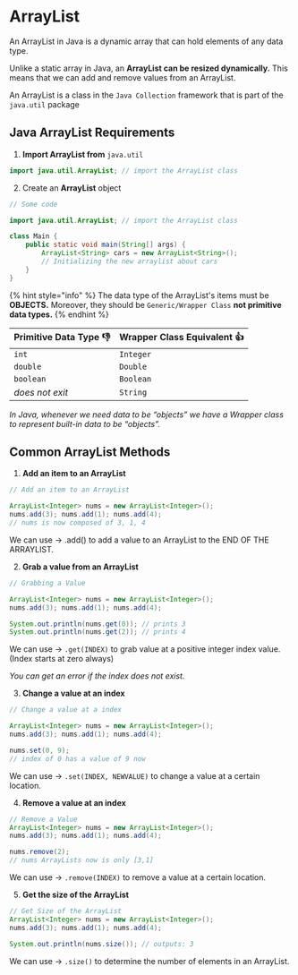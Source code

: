 # ArrayList

An ArrayList in Java is a dynamic array that can hold elements of any data type.

Unlike a static array in Java, an **ArrayList can be resized dynamically.** This means that we can add and remove values from an ArrayList.

An ArrayList is a class in the `Java Collection` framework that is part of the `java.util` package

## Java ArrayList Requirements

1. **Import ArrayList from** `java.util`

```java
import java.util.ArrayList; // import the ArrayList class
```

2. Create an **ArrayList** object

```java
// Some code

import java.util.ArrayList; // import the ArrayList class

class Main {
    public static void main(String[] args) {
        ArrayList<String> cars = new ArrayList<String>();
        // Initializing the new arraylist about cars
    }
}
```

{% hint style="info" %}
The data type of the ArrayList's items must be **OBJECTS.** Moreover, they should be `Generic/Wrapper Class` **not primitive data types.**
{% endhint %}

| Primitive Data Type 👎 | Wrapper Class Equivalent 👍 |
| ---------------------- | --------------------------- |
| `int`                  | `Integer`                   |
| `double`               | `Double`                    |
| `boolean`              | `Boolean`                   |
| _does not exit_        | `String`                    |

_In Java, whenever we need data to be “objects” we have a Wrapper class to represent built-in data to be “objects”._

## Common ArrayList Methods

1. **Add an item to an ArrayList**

```java
// Add an item to an ArrayList

ArrayList<Integer> nums = new ArrayList<Integer>();
nums.add(3); nums.add(1); nums.add(4);
// nums is now composed of 3, 1, 4
```

We can use → .add() to add a value to an ArrayList to the END OF THE ARRAYLIST.

2. **Grab a value from an ArrayList**

```java
// Grabbing a Value

ArrayList<Integer> nums = new ArrayList<Integer>();
nums.add(3); nums.add(1); nums.add(4);

System.out.println(nums.get(0)); // prints 3
System.out.println(nums.get(2)); // prints 4
```

We can use → `.get(INDEX)` to grab value at a positive integer index value. (Index starts at zero always)&#x20;

_You can get an error if the index does not exist._

3. **Change a value at an index**

```java
// Change a value at a index

ArrayList<Integer> nums = new ArrayList<Integer>();
nums.add(3); nums.add(1); nums.add(4);

nums.set(0, 9);
// index of 0 has a value of 9 now
```

We can use → `.set(INDEX, NEWVALUE)` to change a value at a certain location.

4. **Remove a value at an index**

```java
// Remove a Value
ArrayList<Integer> nums = new ArrayList<Integer>();
nums.add(3); nums.add(1); nums.add(4);

nums.remove(2);
// nums ArrayLists now is only [3,1]
```

We can use → `.remove(INDEX)` to remove a value at a certain location.

5. **Get the size of the ArrayList**

```java
// Get Size of the ArrayList
ArrayList<Integer> nums = new ArrayList<Integer>();
nums.add(3); nums.add(1); nums.add(4);

System.out.println(nums.size()); // outputs: 3
```

We can use → `.size()` to determine the number of elements in an ArrayList.
